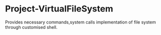 # Project-VirtualFileSystem
Provides necessary commands,system calls implementation of file system through customised shell.
